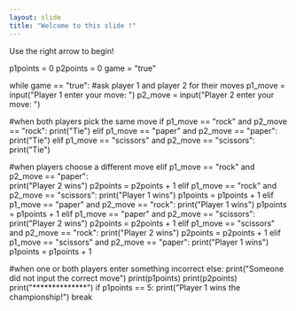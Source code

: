 ```yaml
---
layout: slide
title: "Welcome to this slide !"
---
```


Use the right arrow to begin!

p1points = 0
p2points = 0
game = "true"

while game == "true":
  #ask player 1 and player 2 for their moves
  p1_move = input("Player 1 enter your move: ")
  p2_move = input("Player 2 enter your move: ")
  
  #when both players pick the same move
  if p1_move == "rock" and p2_move == "rock":
       print("Tie")
  elif p1_move == "paper" and p2_move == "paper":
       print("Tie")
  elif p1_move == "scissors" and p2_move == "scissors":
       print("Tie")
  
  #when players choose a different move
  elif p1_move == "rock" and p2_move == "paper":     
       print("Player 2 wins")
       p2points = p2points + 1
  elif p1_move == "rock" and p2_move == "scissors":
       print("Player 1 wins")
       p1points = p1points + 1
  elif p1_move == "paper" and p2_move == "rock":
       print("Player 1 wins")
       p1points = p1points + 1
  elif p1_move == "paper" and p2_move == "scissors":
       print("Player 2 wins")
       p2points = p2points + 1
  elif p1_move == "scissors" and p2_move == "rock":
       print("Player 2 wins")
       p2points = p2points + 1
  elif p1_move == "scissors" and p2_move == "paper":
       print("Player 1 wins")
       p1points = p1points + 1
  
  #when one or both players enter something incorrect
  else:
       print("Someone did not input the correct move")
  print(p1points)
  print(p2points)
  print("**************")
  if p1points == 5:
    print("Player 1 wins the championship!")
    break
